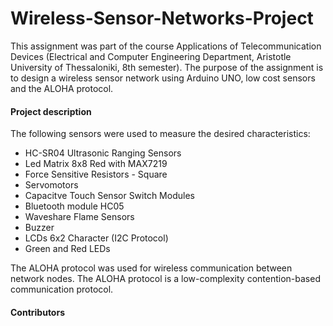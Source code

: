 # Wireless-Sensor-Networks-Project
This assignment was part of the course Applications of Telecommunication Devices (Electrical and Computer Engineering Department, Aristotle University of Thessaloniki, 8th semester). The purpose of the assignment is to design a wireless sensor network using Arduino UNO, low cost sensors and the ALOHA protocol.

#### Project description

The following sensors were used to measure the desired characteristics:
- HC-SR04 Ultrasonic Ranging Sensors
- Led Matrix 8x8 Red with MAX7219
- Force Sensitive Resistors - Square
- Servomotors
- Capacitve Touch Sensor Switch Modules
- Bluetooth module HC05
- Waveshare Flame Sensors
- Buzzer 
- LCDs 6x2 Character (I2C Protocol)
- Green and Red LEDs




The ALOHA protocol was used for wireless communication between network nodes. The ALOHA protocol is a low-complexity contention-based communication protocol.

#### Contributors
